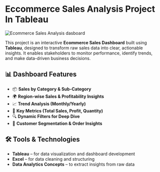 # Eccommerce Sales Analysis Project In Tableau
![Ecommerce Sales Analysis dasboard](https://github.com/user-attachments/assets/cfe32acf-77a5-40a3-a62d-4f0026b432f5)

This project is an interactive **Ecommerce Sales Dashboard** built using **Tableau**, designed to transform raw sales data into clear, actionable insights. It enables stakeholders to monitor performance, identify trends, and make data-driven business decisions.

## 📊 Dashboard Features

- 📦 **Sales by Category & Sub-Category**
- 🌍 **Region-wise Sales & Profitability Insights**
- 📈 **Trend Analysis (Monthly/Yearly)**
- 🧮 **Key Metrics (Total Sales, Profit, Quantity)**
- 🔍 **Dynamic Filters for Deep Dive**
- 👤 **Customer Segmentation & Order Insights**

## 🛠️ Tools & Technologies

- **Tableau** – for data visualization and dashboard development  
- **Excel** – for data cleaning and structuring  
- **Data Analytics Concepts** – to extract insights from raw data



